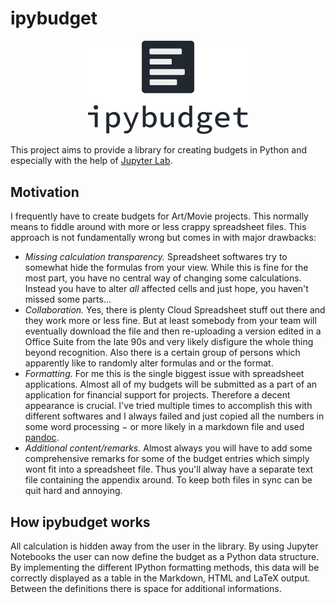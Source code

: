 # ipybudget

 <p align="center">
  <img width="256" src="misc/header.png">
</p>

This project aims to provide a library for creating budgets in Python and especially with the help of [Jupyter Lab](https://jupyter.org/).


## Motivation

I frequently have to create budgets for Art/Movie projects. This normally means to fiddle around with more or less crappy spreadsheet files. This approach is not fundamentally wrong but comes in with major drawbacks:

- _Missing calculation transparency._ Spreadsheet softwares try to somewhat hide the formulas from your view. While this is fine for the most part, you have no central way of changing some calculations. Instead you have to alter _all_ affected cells and just hope, you haven't missed some parts...
- _Collaboration._ Yes, there is plenty Cloud Spreadsheet stuff out there and they work more or less fine. But at least somebody from your team will eventually download the file and then re-uploading a version edited in a Office Suite from the late 90s and very likely disfigure the whole thing beyond recognition. Also there is a certain group of persons which apparently like to randomly alter formulas and or the format.
- _Formatting._ For me this is the single biggest issue with spreadsheet applications. Almost all of my budgets will be submitted as a part of an application for financial support for projects. Therefore a decent appearance is crucial. I've tried multiple times to accomplish this with different softwares and I always failed and just copied all the numbers in some word processing − or more likely in a markdown file and used [pandoc](https://pandoc.org/).
- _Additional content/remarks._ Almost always you will have to add some comprehensive remarks for some of the budget entries which simply wont fit into a spreadsheet file. Thus you'll alway have a separate text file containing the appendix around. To keep both files in sync can be quit hard and annoying.


## How ipybudget works

All calculation is hidden away from the user in the library. By using Jupyter Notebooks the user can now define the budget as a Python data structure. By implementing the different IPython formatting methods, this data will be correctly displayed as a table in the Markdown, HTML and LaTeX output. Between the definitions there is space for additional informations.
